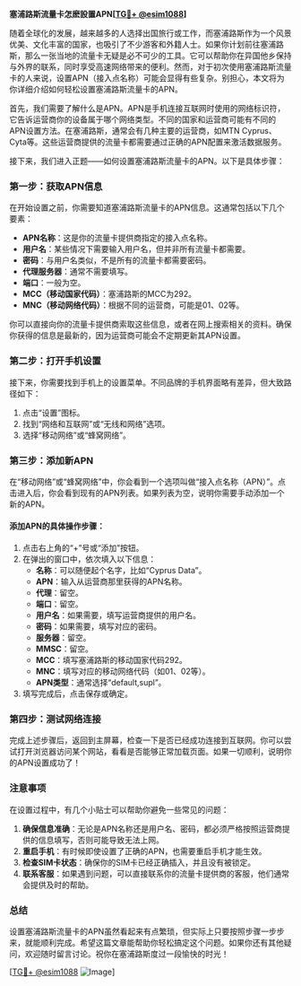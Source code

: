 **塞浦路斯流量卡怎麽設置APN[[TG💪+ @esim1088](https://t.me/s/esim1088)]**

随着全球化的发展，越来越多的人选择出国旅行或工作，而塞浦路斯作为一个风景优美、文化丰富的国家，也吸引了不少游客和外籍人士。如果你计划前往塞浦路斯，那么一张当地的流量卡无疑是必不可少的工具。它可以帮助你在异国他乡保持与外界的联系，同时享受高速网络带来的便利。然而，对于初次使用塞浦路斯流量卡的人来说，设置APN（接入点名称）可能会显得有些复杂。别担心，本文将为你详细介绍如何轻松设置塞浦路斯流量卡的APN。

首先，我们需要了解什么是APN。APN是手机连接互联网时使用的网络标识符，它告诉运营商你的设备属于哪个网络类型。不同的国家和运营商可能有不同的APN设置方法。在塞浦路斯，通常会有几种主要的运营商，如MTN Cyprus、Cyta等。这些运营商提供的流量卡都需要通过正确的APN配置来激活数据服务。

接下来，我们进入正题——如何设置塞浦路斯流量卡的APN。以下是具体步骤：

### **第一步：获取APN信息**
在开始设置之前，你需要知道塞浦路斯流量卡的APN信息。这通常包括以下几个要素：
- **APN名称**：这是你的流量卡提供商指定的接入点名称。
- **用户名**：某些情况下需要输入用户名，但并非所有流量卡都需要。
- **密码**：与用户名类似，不是所有的流量卡都需要密码。
- **代理服务器**：通常不需要填写。
- **端口**：一般为空。
- **MCC（移动国家代码）**：塞浦路斯的MCC为292。
- **MNC（移动网络代码）**：根据不同的运营商，可能是01、02等。

你可以直接向你的流量卡提供商索取这些信息，或者在网上搜索相关的资料。确保你获得的信息是最新的，因为运营商可能会不定期更新其APN设置。

### **第二步：打开手机设置**
接下来，你需要找到手机上的设置菜单。不同品牌的手机界面略有差异，但大致路径如下：
1. 点击“设置”图标。
2. 找到“网络和互联网”或“无线和网络”选项。
3. 选择“移动网络”或“蜂窝网络”。

### **第三步：添加新APN**
在“移动网络”或“蜂窝网络”中，你会看到一个选项叫做“接入点名称（APN）”。点击进入后，你会看到现有的APN列表。如果列表为空，说明你需要手动添加一个新的APN。

#### **添加APN的具体操作步骤：**
1. 点击右上角的“+”号或“添加”按钮。
2. 在弹出的窗口中，依次填入以下信息：
   - **名称**：可以随便起个名字，比如“Cyprus Data”。
   - **APN**：输入从运营商那里获得的APN名称。
   - **代理**：留空。
   - **端口**：留空。
   - **用户名**：如果需要，填写运营商提供的用户名。
   - **密码**：如果需要，填写对应的密码。
   - **服务器**：留空。
   - **MMSC**：留空。
   - **MCC**：填写塞浦路斯的移动国家代码292。
   - **MNC**：填写对应的移动网络代码（如01、02等）。
   - **APN类型**：通常选择“default,supl”。
3. 填写完成后，点击保存或确定。

### **第四步：测试网络连接**
完成上述步骤后，返回到主屏幕，检查一下是否已经成功连接到互联网。你可以尝试打开浏览器访问某个网站，看看是否能够正常加载页面。如果一切顺利，说明你的APN设置成功了！

### **注意事项**
在设置过程中，有几个小贴士可以帮助你避免一些常见的问题：
1. **确保信息准确**：无论是APN名称还是用户名、密码，都必须严格按照运营商提供的信息填写，否则可能导致无法上网。
2. **重启手机**：有时候即使设置了正确的APN，也需要重启手机才能生效。
3. **检查SIM卡状态**：确保你的SIM卡已经正确插入，并且没有被锁定。
4. **联系客服**：如果遇到问题，可以直接联系你的流量卡提供商的客服，他们通常会提供及时的帮助。

### **总结**
设置塞浦路斯流量卡的APN虽然看起来有点繁琐，但实际上只要按照步骤一步步来，就能顺利完成。希望这篇文章能帮助你轻松搞定这个问题。如果你还有其他疑问，欢迎随时留言讨论。祝你在塞浦路斯度过一段愉快的时光！

[[TG💪+ @esim1088](https://t.me/s/esim1088) ![Image](https://i.postimg.cc/4NQfJmqS/Snipaste-2025-05-13-00-14-12.png)]